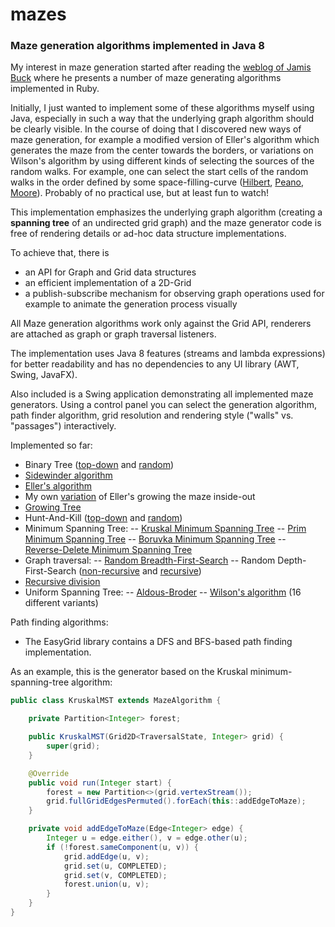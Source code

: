 # mazes

### Maze generation algorithms implemented in Java 8

My interest in maze generation started after reading the [weblog of Jamis Buck](http://weblog.jamisbuck.org/archives.html) where he presents a number of maze generating algorithms implemented in Ruby.

Initially, I just wanted to implement some of these algorithms myself using Java, especially in such a way that the underlying graph algorithm should be clearly visible. In the course of doing that I discovered new ways of maze generation, for example a modified version of Eller's algorithm which generates the maze from the center towards the borders, or variations on Wilson's algorithm by using different kinds of selecting the sources of the random walks. For example, one can select the start cells of the random walks in the order defined by some space-filling-curve ([Hilbert](EasyGrid/src/de/amr/easy/grid/curves/HilbertCurve.java), [Peano](EasyGrid/src/de/amr/easy/grid/curves/PeanoCurve.java), [Moore](EasyGrid/src/de/amr/easy/grid/curves/MooreLCurve.java)). Probably of no practical use, but at least fun to watch!

This implementation emphasizes the underlying graph algorithm (creating a **spanning tree** of an undirected grid graph) and the maze generator code is free of rendering details or ad-hoc data structure implementations.

To achieve that, there is
- an API for Graph and Grid data structures 
- an efficient implementation of a 2D-Grid
- a publish-subscribe mechanism for observing graph operations used for example to animate the generation process visually

All Maze generation algorithms work only against the Grid API, renderers are attached as graph or graph traversal listeners.

The implementation uses Java 8 features (streams and lambda expressions) for better readability and has no dependencies to any UI library (AWT, Swing, JavaFX).

Also included is a Swing application demonstrating all implemented maze generators. Using a control panel you can select the generation algorithm, path finder algorithm, grid resolution and rendering style ("walls" vs. "passages") interactively.

Implemented so far:

- Binary Tree ([top-down](EasyMaze/src/de/amr/easy/maze/alg/BinaryTree.java) and [random](EasyMaze/src/de/amr/easy/maze/alg/BinaryTreeRandom.java))
- [Sidewinder algorithm](EasyMaze/src/de/amr/easy/maze/alg/Sidewinder.java)
- [Eller's algorithm](EasyMaze/src/de/amr/easy/maze/alg/Eller.java)
- My own [variation](EasyMaze/src/de/amr/easy/maze/alg/EllerInsideOut.java) of Eller's growing the maze inside-out
- [Growing Tree](EasyMaze/src/de/amr/easy/maze/alg/GrowingTree.java)
- Hunt-And-Kill ([top-down](EasyMaze/src/de/amr/easy/maze/alg/HuntAndKill.java) and [random](EasyMaze/src/de/amr/easy/maze/alg/HuntAndKillRandom.java))
- Minimum Spanning Tree: 
-- [Kruskal Minimum Spanning Tree](EasyMaze/src/de/amr/easy/maze/alg/mst/KruskalMST.java)
-- [Prim Minimum Spanning Tree](EasyMaze/src/de/amr/easy/maze/alg/mst/PrimMST.java)
-- [Boruvka Minimum Spanning Tree](EasyMaze/src/de/amr/easy/maze/alg/mst/BoruvkaMST.java)
-- [Reverse-Delete Minimum Spanning Tree](EasyMaze/src/de/amr/easy/maze/alg/mst/ReverseDeleteMST.java)
- Graph traversal:
-- [Random Breadth-First-Search](EasyMaze/src/de/amr/easy/maze/alg/RandomBFS.java)
-- Random Depth-First-Search ([non-recursive](EasyMaze/src/de/amr/easy/maze/alg/IterativeDFS.java) and [recursive](EasyMaze/src/de/amr/easy/maze/alg/RecursiveDFS.java))
- [Recursive division](EasyMaze/src/de/amr/easy/maze/alg/RecursiveDivision.java)
- Uniform Spanning Tree:
-- [Aldous-Broder](EasyMaze/src/de/amr/easy/maze/alg/AldousBroderUST.java)
-- [Wilson's algorithm](EasyMaze/src/de/amr/easy/maze/alg/wilson) (16 different variants)

Path finding algorithms:
- The EasyGrid library contains a DFS and BFS-based path finding implementation.

As an example, this is the generator based on the Kruskal minimum-spanning-tree algorithm:

```java
public class KruskalMST extends MazeAlgorithm {

	private Partition<Integer> forest;

	public KruskalMST(Grid2D<TraversalState, Integer> grid) {
		super(grid);
	}

	@Override
	public void run(Integer start) {
		forest = new Partition<>(grid.vertexStream());
		grid.fullGridEdgesPermuted().forEach(this::addEdgeToMaze);
	}

	private void addEdgeToMaze(Edge<Integer> edge) {
		Integer u = edge.either(), v = edge.other(u);
		if (!forest.sameComponent(u, v)) {
			grid.addEdge(u, v);
			grid.set(u, COMPLETED);
			grid.set(v, COMPLETED);
			forest.union(u, v);
		}
	}
}
```
